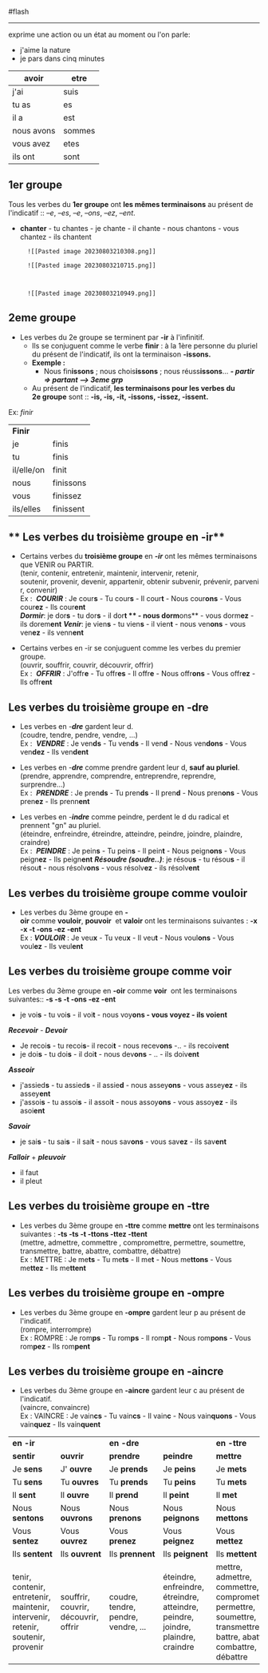 #flash

---
exprime une action ou un état au moment ou l'on parle: 
- j'aime la nature
- je pars dans cinq minutes

| **avoir**  | **etre** |
| ---------- | -------- |
| j'ai       | suis     |
| tu as      | es       |
| il a       | est      |
| nous avons | sommes   |
| vous avez  | etes     |
| ils ont    | sont     |

## **1er groupe**
Tous les verbes du **1er groupe** ont **les mêmes terminaisons** au présent de l'indicatif :: _–e_, _–es_, _–e_, _–ons_, _–ez_, _–ent_.	
<!--SR:!2023-08-08,4,270-->
- **chanter** 
		- tu chantes 
		- je chante
		- il chante
		- nous chantons
		- vous chantez
		- ils chantent
		
		![[Pasted image 20230803210308.png]]
		
		![[Pasted image 20230803210715.png]]
		
		
		
		![[Pasted image 20230803210949.png]]

## **2eme groupe**
- Les verbes du 2e groupe se terminent par **-ir** à l'infinitif.
	- Ils se conjuguent comme le verbe **finir** : à la 1ère personne du pluriel du présent de l'indicatif, ils ont la terminaison **-issons.**
	- **Exemple :**  
		- Nous fin**issons** ; nous chois**issons** ; nous réuss**issons**...
	***- partir => partant --> 3eme grp***
	- Au présent de l'indicatif, **les terminaisons pour les verbes du 2e groupe** sont :: **-is, -is, -it, -issons, -issez, -issent.**
<!--SR:!2023-08-08,4,270-->

Ex: *finir*

|            |           |
| ---------- | --------- |
| **Finir**  |           |
| je         | finis     |
| tu         | finis     |
| il/elle/on | finit     |
| nous       | finissons |
| vous       | finissez  |
| ils/elles  | finissent |


## ** Les verbes du troisième groupe en -ir**

- Certains verbes du **troisième groupe** en ***-ir*** ont les mêmes terminaisons que VENIR ou PARTIR.  
    (tenir, contenir, entretenir, maintenir, intervenir, retenir, soutenir, provenir, devenir, appartenir, obtenir subvenir, prévenir, parvenir, convenir)  
    Ex : 
    ***COURIR*** : Je cour**s** - Tu cour**s** - Il cour**t** - Nous cour**ons** - Vous cour**ez** - Ils cour**ent**  
    ***Dormir***: je dor**s** -  tu dor**s** - il dor**t ** - nous dorm**ons** - vous dorm**ez** - ils dorem**ent**
    ***Venir***: je vien**s** - tu vien**s** - il vien**t** - nous ven**ons** - vous ven**ez** - ils venn**ent**

- Certains verbes en -ir se conjuguent comme les verbes du premier groupe.  
    (ouvrir, souffrir, couvrir, découvrir, offrir)  
    Ex : 
    ***OFFRIR*** : J'offr**e** - Tu offr**es** - Il offr**e** - Nous offr**ons** - Vous offr**ez** - Ils offr**ent**

## **Les verbes du troisième groupe en -dre**  

- Les verbes en -***dre*** gardent leur d.  
    (coudre, tendre, pendre, vendre, ...)  
    Ex : 
    ***VENDRE*** : Je ven**ds** - Tu ven**ds** - Il ven**d** - Nous ven**dons** - Vous ven**dez** - Ils ven**dent**  
      
    
- Les verbes en -***dre*** comme prendre gardent leur d, **sauf au pluriel**.  
    (prendre, apprendre, comprendre, entreprendre, reprendre, surprendre...)  
    Ex : 
    ***PRENDRE*** : Je pren**ds** - Tu pren**ds** - Il pren**d** - Nous pren**ons** - Vous pren**ez** - Ils prenn**ent**  
    
- Les verbes en -***indre*** comme peindre, perdent le d du radical et prennent "gn" au pluriel.  
    (éteindre, enfreindre, étreindre, atteindre, peindre, joindre, plaindre, craindre)  
    Ex :
     ***PEINDRE*** : Je pein**s** - Tu pein**s** - Il pein**t** - Nous peign**ons** - Vous peign**ez** - Ils peign**ent**
	***Résoudre (soudre..)***: je résou**s** - tu résou**s** - il résou**t** - nous résolv**ons** - vous résolv**ez** - ils résolv**ent**

## **Les verbes du troisième groupe comme vouloir**
- Les verbes du 3ème groupe en **-oir** comme **vouloir**, **pouvoir**  et **valoir** ont les terminaisons suivantes : **-x -x -t -ons -ez -ent**  
    Ex : ***VOULOIR*** : Je veu**x** - Tu veu**x** - Il veu**t** - Nous voul**ons** - Vous voul**ez** - Ils veul**ent**
## **Les verbes du troisième groupe comme voir**
Les verbes du 3ème groupe en **-oir** comme **voir**  ont les terminaisons suivantes:: **-s -s -t -ons -ez -ent**  
- je voi**s** - tu voi**s** - il voi**t** - nous voy**ons **- vous voy**ez **- ils voi**ent** 

***Recevoir*** - ***Devoir***
- Je recoi**s** - tu recoi**s**- il recoi**t** - nous recev**ons** -.. - ils recoiv**ent**
- je doi**s** - tu doi**s** - il doi**t** - nous dev**ons** - .. - ils doiv**ent**

***Asseoir***
- j'assied**s** - tu assied**s** - il assie**d** - nous assey**ons** - vous assey**ez** - ils assey**ent**
- j'assoi**s** - tu assoi**s** - il assoi**t** - nous assoy**ons** - vous assoy**ez** - ils asoi**ent**

***Savoir***
- je sai**s** - tu sai**s** - il sai**t** - nous sav**ons** - vous sav**ez** - ils sav**ent**

***Falloir*** + ***pleuvoir***
- il faut
- il pleut

## **Les verbes du troisième groupe en -ttre**  

- Les verbes du 3ème groupe en **-ttre** comme **mettre** ont les terminaisons suivantes : **-ts -ts -t -ttons -ttez -ttent**  
    (mettre, admettre, commettre , compromettre, permettre, soumettre, transmettre, battre, abattre, combattre, débattre)  
    Ex : METTRE : Je me**ts** - Tu me**ts** - Il me**t** - Nous me**ttons** - Vous me**ttez** - Ils me**ttent**

## **Les verbes du troisième groupe en -ompre**  

- Les verbes du 3ème groupe en **-ompre** gardent leur p au présent de l'indicatif.  
    (rompre, interrompre)  
    Ex : ROMPRE : Je rom**ps** - Tu rom**ps** - Il rom**pt** - Nous rom**pons** - Vous rom**pez** - Ils rom**pent**

## **Les verbes du troisième groupe en -aincre**  

- Les verbes du 3ème groupe en **-aincre** gardent leur c au présent de l'indicatif.  
    (vaincre, convaincre)  
    Ex : VAINCRE : Je vain**cs** - Tu vain**cs** - Il vain**c** - Nous vain**quons** - Vous vain**quez** - Ils vain**quent**



|   |   |   |   |   |   |   |
|---|---|---|---|---|---|---|
|**en -ir**|   |**en -dre**|   |**en -ttre**|**en -oir**|   |
|**sentir**|**ouvrir**|**prendre**|**peindre**|**mettre**|**voir**|**vouloir**|
|Je **sens**|J' **ouvre**|Je **prends**|Je **peins**|Je **mets**|Je **vois**|Je **veux**|
|Tu **sens**|Tu **ouvres**|Tu **prends**|Tu **peins**|Tu **mets**|Tu **vois**|Tu **veux**|
|Il **sent**|Il **ouvre**|Il **prend**|Il **peint**|Il **met**|Il **voit**|Il **veut**|
|Nous  <br>**sentons**|Nous  <br>**ouvrons**|Nous  <br>**prenons**|Nous  <br>**peignons**|Nous  <br>**mettons**|Nous  <br>**voyons**|Nous  <br>**voulons**|
|Vous  <br>**sentez**|Vous  <br>**ouvrez**|Vous  <br>**prenez**|Vous  <br>**peignez**|Vous  <br>**mettez**|Vous  <br>**voyez**|Vous  <br>**voulez**|
|Ils **sentent**|Ils **ouvrent**|Ils **prennent**|Ils **peignent**|Ils **mettent**|Ils **voient**|Ils **veulent**|
|tenir, contenir, entretenir, maintenir, intervenir, retenir, soutenir, provenir|souffrir, couvrir, découvrir, offrir|coudre, tendre, pendre, vendre, ...|éteindre, enfreindre, étreindre, atteindre, peindre, joindre, plaindre, craindre|mettre, admettre, commettre, compromettre, permettre, soumettre, transmettre, battre, abattre, combattre, débattre|||